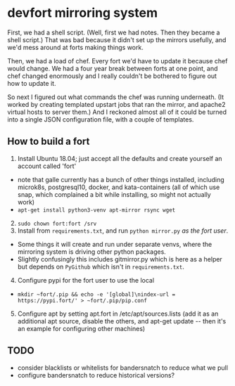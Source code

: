 # devfort mirroring system

First, we had a shell script. (Well, first we had notes. Then they became a shell script.) That was bad because it didn't set up the mirrors usefully, and we'd mess around at forts making things work.

Then, we had a load of chef. Every fort we'd have to update it because chef would change. We had a four year break between forts at one point, and chef changed enormously and I really couldn't be bothered to figure out how to update it.

So next I figured out what commands the chef was running underneath. (It worked by creating templated upstart jobs that ran the mirror, and apache2 virtual hosts to server them.) And I reckoned almost all of it could be turned into a single JSON configuration file, with a couple of templates.

## How to build a fort

1. Install Ubuntu 18.04; just accept all the defaults and create yourself an account called 'fort'
 * note that galle currently has a bunch of other things installed, including microk8s, postgresql10, docker, and kata-containers (all of which use snap, which complained a bit while installing, so might not actually work)
 * `apt-get install python3-venv apt-mirror rsync wget`
2. `sudo chown fort:fort /srv`
3. Install from `requirements.txt`, and run `python mirror.py` _as the fort user_.
 * Some things it will create and run under separate venvs, where the mirroring system is driving other python packages.
 * Slightly confusingly this includes gitmirror.py which is here as a helper but depends on `PyGithub` which isn't in `requirements.txt`.
4. Configure pypi for the fort user to use the local
 * `mkdir ~fort/.pip && echo -e '[global]\nindex-url = https://pypi.fort/' > ~fort/.pip/pip.conf`
5. Configure apt by setting apt.fort in /etc/apt/sources.lists (add it as an additional apt source, disable the others, and apt-get update -- then it's an example for configuring other machines)

## TODO

* consider blacklists or whitelists for bandersnatch to reduce what we pull
* configure bandersnatch to reduce historical versions?
